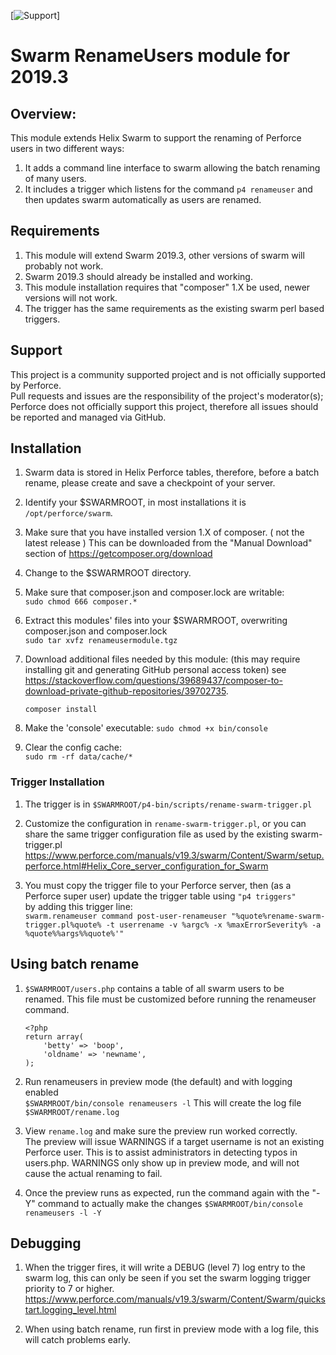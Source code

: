 [![Support](https://img.shields.io/badge/Support-Community-yellow.svg)]
# Swarm RenameUsers module for 2019.3

## Overview:  
This module extends Helix Swarm to support the renaming of Perforce users in two different ways:
1. It adds a command line interface to swarm allowing the batch renaming of many users.
2. It includes a trigger which listens for the command `p4 renameuser` and then updates swarm automatically as users are renamed.

## Requirements

1. This module will extend Swarm 2019.3, other versions of swarm will probably not work.  
2. Swarm 2019.3 should already be installed and working.
2. This module installation requires that "composer" 1.X be used, newer versions will not work.
3. The trigger has the same requirements as the existing swarm perl based triggers.

## Support

This project is a community supported project and is not officially supported by Perforce.  
Pull requests and issues are the responsibility of the project's moderator(s);  
Perforce does not officially support this project, therefore all issues should be reported and managed via GitHub. 

## Installation

1. Swarm data is stored in Helix Perforce tables, 
therefore, before a batch rename, please create and save a checkpoint of your server.
2. Identify your $SWARMROOT, in most installations it is `/opt/perforce/swarm`.
3. Make sure that you have installed version 1.X of composer. ( not the latest release ) 
   This can be downloaded from the "Manual Download" section of https://getcomposer.org/download
4. Change to the $SWARMROOT directory.   
5. Make sure that composer.json and composer.lock are writable:     
   `sudo chmod 666 composer.*`    
6. Extract this modules' files into your $SWARMROOT, overwriting composer.json and composer.lock   
   `sudo tar xvfz renameusermodule.tgz`
7. Download additional files needed by this module:  (this may require installing git and generating GitHub personal access token) see  
   <https://stackoverflow.com/questions/39689437/composer-to-download-private-github-repositories/39702735>.
   
   `composer install`
8. Make the 'console' executable:
   `sudo chmod +x bin/console`
9. Clear the config cache:  
   `sudo rm -rf data/cache/*`
   
### Trigger Installation

1. The trigger is in `$SWARMROOT/p4-bin/scripts/rename-swarm-trigger.pl`
2. Customize the configuration in `rename-swarm-trigger.pl`, or you can share the same trigger configuration file as used by the existing swarm-trigger.pl
<https://www.perforce.com/manuals/v19.3/swarm/Content/Swarm/setup.perforce.html#Helix_Core_server_configuration_for_Swarm>

3. You must copy the trigger file to your Perforce server, then (as a Perforce super user) update the trigger table using `"p4 triggers"`  
by adding this trigger line:  
   	`swarm.renameuser command post-user-renameuser "%quote%rename-swarm-trigger.pl%quote% -t userrename -v %argc% -x %maxErrorSeverity% -a %quote%%args%%quote%'"`

## Using batch rename

1. `$SWARMROOT/users.php` contains a table of all swarm users to be renamed.
This file must be customized before running the renameuser command.
       
       <?php
       return array(
           'betty' => 'boop',
           'oldname' => 'newname',
       ); 
2. Run renameusers in preview mode (the default) and with logging enabled    
   `$SWARMROOT/bin/console renameusers -l`
    This will create the log file `$SWARMROOT/rename.log`
3. View `rename.log` and  make sure the preview run worked correctly.  
The preview will issue WARNINGS if a target username is not an existing Perforce user.
This is to assist administrators in detecting typos in users.php.
 WARNINGS only show up in preview mode, and will not cause the actual renaming to fail.
4. Once the preview runs as expected, run the command again with the "-Y" command to actually make the changes
      `$SWARMROOT/bin/console renameusers -l -Y`
      
## Debugging
1. When the trigger fires, it will write a DEBUG (level 7) log entry to the swarm log, 
   this can only be seen if you set the swarm logging trigger priority to 7 or higher.
   <https://www.perforce.com/manuals/v19.3/swarm/Content/Swarm/quickstart.logging_level.html>
   
2. When using batch rename, run first in preview mode with a log file, this will catch problems early.



   
